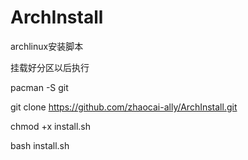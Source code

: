 # ArchInstall
archlinux安装脚本



挂载好分区以后执行



pacman -S git




git clone https://github.com/zhaocai-ally/ArchInstall.git





chmod +x install.sh




bash install.sh

